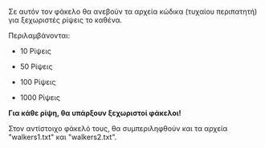Σε αυτόν τον φάκελο θα ανεβούν τα αρχεία κώδικα (τυχαίου περιπατητή) για ξεχωριστές ρίψεις το καθένα.

Περιλαμβάνονται:

* 10 Ρίψεις

* 50 Ρίψεις

* 100 Ρίψεις

* 1000 Ρίψεις


**Για κάθε ρίψη, θα υπάρξουν ξεχωριστοί φάκελοι!**

Στον αντίστοιχο φάκελό τους, θα συμπεριληφθούν και τα αρχεία "walkers1.txt" και "walkers2.txt".
